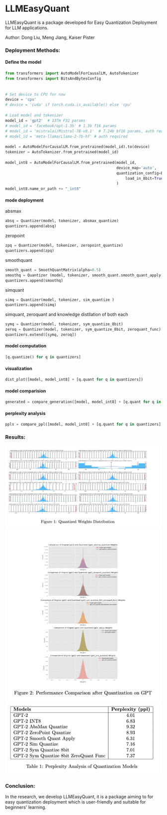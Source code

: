 # LLMEasyQuant

LLMEasyQuant is a package developed for Easy Quantization Deployment for LLM applications.

Author: Dong Liu, Meng Jiang, Kaiser Pister

### Deployment Methods:
#### Define the model
```python
from transformers import AutoModelForCausalLM, AutoTokenizer
from transformers import BitsAndBytesConfig


# Set device to CPU for now
device = 'cpu'
# device = 'cuda' if torch.cuda.is_available() else 'cpu'

# Load model and tokenizer
model_id = 'gpt2'  # 137m F32 params
# model_id = 'facebook/opt-1.3b' # 1.3b f16 params
# model_id = 'mistralai/Mistral-7B-v0.1'  # 7.24b bf16 params, auth required
# model_id = 'meta-llama/Llama-2-7b-hf' # auth required

model = AutoModelForCausalLM.from_pretrained(model_id).to(device)
tokenizer = AutoTokenizer.from_pretrained(model_id)

model_int8 = AutoModelForCausalLM.from_pretrained(model_id,
                                                  device_map='auto',
                                                  quantization_config=BitsAndBytesConfig(
                                                      load_in_8bit=True)
                                                  )
model_int8.name_or_path += "_int8"
```

#### mode deployment
absmax
```python
absq = Quantizer(model, tokenizer, absmax_quantize)
quantizers.append(absq)
```

zeropoint
```python
zpq = Quantizer(model, tokenizer, zeropoint_quantize)
quantizers.append(zpq)
```

smoothquant
```python
smooth_quant = SmoothQuantMatrix(alpha=0.5)
smoothq = Quantizer (model, tokenizer, smooth_quant.smooth_quant_apply)
quantizers.append(smoothq)
```

simquant
```python
simq = Quantizer(model, tokenizer, sim_quantize )
quantizers.append(simq)
```

simquant, zeroquant and knowledge distllation of both each
```python
symq = Quantizer(model, tokenizer, sym_quantize_8bit)
zeroq = Quantizer(model, tokenizer, sym_quantize_8bit, zeroquant_func)
quantizers.extend([symq, zeroq])
```

#### model computation
```python
[q.quantize() for q in quantizers]
```

#### visualization
```python
dist_plot([model, model_int8] + [q.quant for q in quantizers])
```

#### model comparision
```python
generated = compare_generation([model, model_int8] + [q.quant for q in quantizers], tokenizer, max_length=200, temperature=0.8)
```

#### perplexity analysis
```python
ppls = compare_ppl([model, model_int8] + [q.quant for q in quantizers], tokenizer, list(generated.values()))
```


### Results:
![](results/quant_weights_distribution.jpeg)
![](results/perfermance_comparision.jpeg)
![](results/ppl_analysis.jpeg)

### Conclusion:
In the research, we develop LLMEasyQuant, it is a package aiming to for easy quantization deployment which is user-friendly and suitable for beginners' learning.

